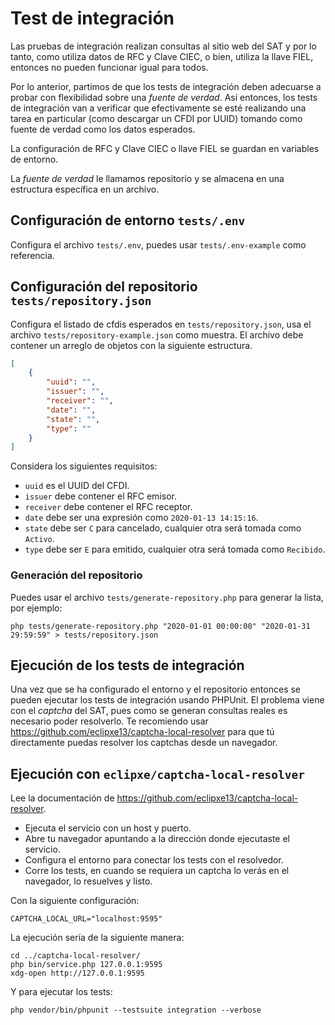 # Test de integración

Las pruebas de integración realizan consultas al sitio web del SAT y por lo tanto,
como utiliza datos de RFC y Clave CIEC, o bien, utiliza la llave FIEL,
entonces no pueden funcionar igual para todos.

Por lo anterior, partimos de que los tests de integración deben adecuarse a probar con flexibilidad sobre
una *fuente de verdad*. Así entonces, los tests de integración van a verificar que efectivamente se esté
realizando una tarea en particular (como descargar un CFDI por UUID) tomando como fuente de verdad como
los datos esperados.

La configuración de RFC y Clave CIEC o llave FIEL se guardan en variables de entorno.

La *fuente de verdad* le llamamos repositorio y se almacena en una estructura específica en un archivo.

## Configuración de entorno `tests/.env`

Configura el archivo `tests/.env`, puedes usar `tests/.env-example` como referencia.

## Configuración del repositorio `tests/repository.json`

Configura el listado de cfdis esperados en `tests/repository.json`,
usa el archivo `tests/repository-example.json` como muestra.
El archivo debe contener un arreglo de objetos con la siguiente estructura.

```json
[
    {
        "uuid": "",
        "issuer": "",
        "receiver": "",
        "date": "",
        "state": "",
        "type": ""
    }
]
```

Considera los siguientes requisitos:

* `uuid` es el UUID del CFDI.
* `issuer` debe contener el RFC emisor.
* `receiver` debe contener el RFC receptor.
* `date` debe ser una expresión como `2020-01-13 14:15:16`.
* `state` debe ser `C` para cancelado, cualquier otra será tomada como `Activo`.
* `type` debe ser `E` para emitido, cualquier otra será tomada como `Recibido`.

### Generación del repositorio

Puedes usar el archivo `tests/generate-repository.php` para generar la lista, por ejemplo:

```shell
php tests/generate-repository.php "2020-01-01 00:00:00" "2020-01-31 29:59:59" > tests/repository.json
```

## Ejecución de los tests de integración

Una vez que se ha configurado el entorno y el repositorio entonces se pueden ejecutar los tests de integración
usando PHPUnit. El problema viene con el *captcha* del SAT, pues como se generan consultas reales es necesario
poder resolverlo. Te recomiendo usar <https://github.com/eclipxe13/captcha-local-resolver> para que tú
directamente puedas resolver los captchas desde un navegador.

## Ejecución con `eclipxe/captcha-local-resolver`

Lee la documentación de <https://github.com/eclipxe13/captcha-local-resolver>.

- Ejecuta el servicio con un host y puerto.
- Abre tu navegador apuntando a la dirección donde ejecutaste el servicio.
- Configura el entorno para conectar los tests con el resolvedor.
- Corre los tests, en cuando se requiera un captcha lo verás en el navegador, lo resuelves y listo.

Con la siguiente configuración:

```dotenv
CAPTCHA_LOCAL_URL="localhost:9595"
```

La ejecución sería de la siguiente manera:

```shell
cd ../captcha-local-resolver/
php bin/service.php 127.0.0.1:9595
xdg-open http://127.0.0.1:9595
```

Y para ejecutar los tests:

```
php vendor/bin/phpunit --testsuite integration --verbose
```
